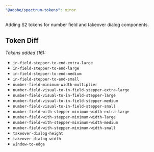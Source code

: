 ```yaml
---
"@adobe/spectrum-tokens": minor
---
```


Adding S2 tokens for number field and takeover dialog components.

## Token Diff

_Tokens added (16):_

- `in-field-stepper-to-end-extra-large`
- `in-field-stepper-to-end-large`
- `in-field-stepper-to-end-medium`
- `in-field-stepper-to-end-small`
- `number-field-minimum-width-multiplier`
- `number-field-visual-to-in-field-stepper-extra-large`
- `number-field-visual-to-in-field-stepper-large`
- `number-field-visual-to-in-field-stepper-medium`
- `number-field-visual-to-in-field-stepper-small`
- `number-field-with-stepper-minimum-width-extra-large`
- `number-field-with-stepper-minimum-width-large`
- `number-field-with-stepper-minimum-width-medium`
- `number-field-with-stepper-minimum-width-small`
- `takeover-dialog-height`
- `takeover-dialog-width`
- `window-to-edge`
